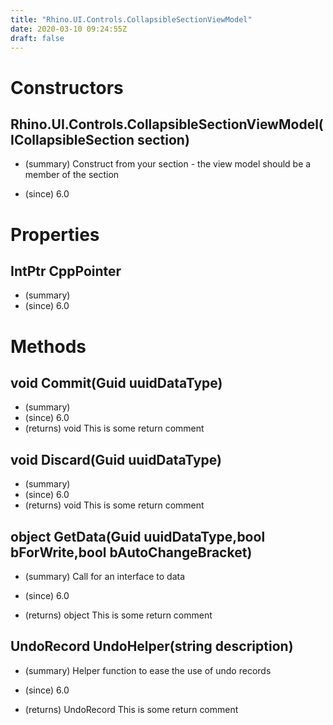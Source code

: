 ```yaml
---
title: "Rhino.UI.Controls.CollapsibleSectionViewModel"
date: 2020-03-10 09:24:55Z
draft: false
---
```


# Constructors
## Rhino.UI.Controls.CollapsibleSectionViewModel(ICollapsibleSection section)
- (summary) 
     Construct from your section - the view model should be a member of the section
     
- (since) 6.0
# Properties
## IntPtr CppPointer
- (summary) 
- (since) 6.0
# Methods
## void Commit(Guid uuidDataType)
- (summary) 
- (since) 6.0
- (returns) void This is some return comment
## void Discard(Guid uuidDataType)
- (summary) 
- (since) 6.0
- (returns) void This is some return comment
## object GetData(Guid uuidDataType,bool bForWrite,bool bAutoChangeBracket)
- (summary) 
     Call for an interface to data
     
- (since) 6.0
- (returns) object This is some return comment
## UndoRecord UndoHelper(string description)
- (summary) 
     Helper function to ease the use of undo records
     
- (since) 6.0
- (returns) UndoRecord This is some return comment
